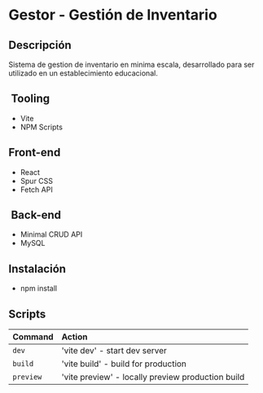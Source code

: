 # Gestor - Gestión de Inventario

## Descripción

Sistema de gestion de inventario en minima escala, desarrollado para ser utilizado en un establecimiento educacional.

##  Tooling

- Vite
- NPM Scripts

## Front-end

- React
- Spur CSS
- Fetch API

##  Back-end

- Minimal CRUD API
- MySQL

## Instalación

- npm install

## Scripts

Command | Action
:- | :-
`dev` | 'vite dev' - start dev server
`build` | 'vite build' - build for production
`preview` | 'vite preview' - locally preview production build
